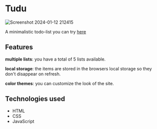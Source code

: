 # Tudu
![Screenshot 2024-01-12 212415](https://github.com/Balazsmi/Tudu/assets/81588599/d5fbacbf-e4a9-4d01-9ce3-fd49cbd2f53f)

A minimalistic todo-list you can try [here](https://balazsmi.github.io/Tudu/)

## Features

**multiple lists**: you have a total of 5 lists available.

**local storage**: the items are stored in the browsers local storage so they don't disappear on refresh.

**color themes**: you can customize the look of the site.

## Technologies used
- HTML
- CSS
- JavaScript
